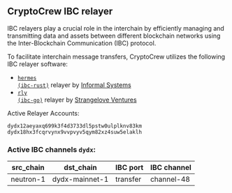 ## CryptoCrew IBC relayer
IBC relayers play a crucial role in the interchain by efficiently managing and transmitting data and assets between different blockchain networks using the Inter-Blockchain Communication (IBC) protocol.

To facilitate interchain message transfers, CryptoCrew utilizes the following IBC relayer software: 
- <a href="https://github.com/informalsystems/hermes"><code>hermes (ibc-rust)</code></a> relayer by [Informal Systems](https://github.com/informalsystems)
- <a href="https://github.com/cosmos/relayer"><code>rly (ibc-go)</code></a> relayer by [Strangelove Ventures](https://github.com/strangelove-ventures)

Active Relayer Accounts:
```
dydx12aeyaxq699k3f4d3733dl5pstw0ulplknv83km
dydx18hx3fcqrvynx9vvpvyv5qym82xz4suw5elaklh
```

### Active IBC channels `dydx`:
| src_chain | dst_chain | IBC port | IBC channel |
| --------------- | --------------- | ------------ | ------------------- |
| neutron-1 | dydx-mainnet-1 | transfer | channel-48 |